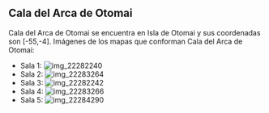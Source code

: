 ## Cala del Arca de Otomai
Cala del Arca de Otomai se encuentra en Isla de Otomai y sus coordenadas son [-55,-4].
Imágenes de los mapas que conforman Cala del Arca de Otomai:
- Sala 1: ![img_22282240](https://media.discordapp.net/attachments/1115311447145193482/1115354675059900516/22282240.jpg)
- Sala 2: ![img_22283264](https://media.discordapp.net/attachments/1115311447145193482/1115354706009653328/22283264.jpg)
- Sala 3: ![img_22282242](https://media.discordapp.net/attachments/1115311447145193482/1115354681913385050/22282242.jpg)
- Sala 4: ![img_22283266](https://media.discordapp.net/attachments/1115311447145193482/1115354709251862529/22283266.jpg)
- Sala 5: ![img_22284290](https://media.discordapp.net/attachments/1115311447145193482/1115354711021867108/22284290.jpg)